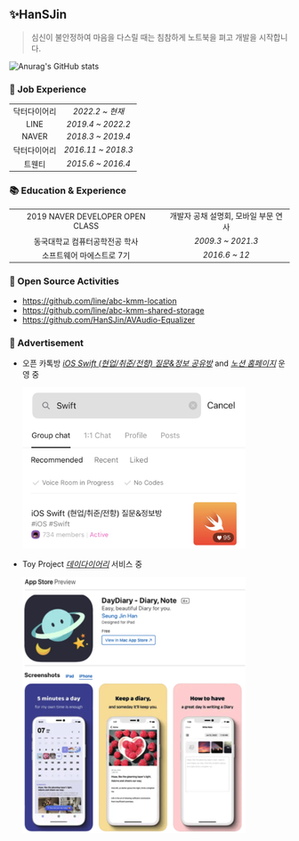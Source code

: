 ## ✨HanSJin
> 심신이 불안정하여 마음을 다스릴 때는 침참하게 노트북을 펴고 개발을 시작합니다.

![Anurag's GitHub stats](https://github-readme-stats.vercel.app/api?username=HanSJin&count_private=true&show_icons=true&theme=dracula)

### 🥇 Job Experience

|||
:-:|:-:
| 닥터다이어리 | _2022.2 ~ 현재_ |
| LINE | _2019.4 ~ 2022.2_ |
| NAVER | _2018.3 ~ 2019.4_ |
| 닥터다이어리 | _2016.11 ~ 2018.3_ |
| 트웬티 | _2015.6 ~ 2016.4_ |

### 📚 Education & Experience

|||
:-:|:-:
| 2019 NAVER DEVELOPER OPEN CLASS | 개발자 공채 설명회, 모바일 부문 연사 |
| 동국대학교 컴퓨터공학전공 학사 | _2009.3 ~ 2021.3_ |
| 소프트웨어 마에스트로 7기 | _2016.6 ~ 12_ |

### 🏓 Open Source Activities
* https://github.com/line/abc-kmm-location
* https://github.com/line/abc-kmm-shared-storage
* https://github.com/HanSJin/AVAudio-Equalizer

### 💫 Advertisement
- 오픈 카톡방 _[iOS Swift (현업/취준/전향) 질문&정보 공유방](https://open.kakao.com/o/goTHKG8b)_ and _[노션 홈페이지](https://swift-ios.notion.site/iOS-Swift-290e91a4e3114d8c82ae9004213d1351)_ 운영 중

  <img src="/resources/advertise-screen-1-1.jpeg" width="400"/>

- Toy Project _[데이다이어리](https://apps.apple.com/gb/app/daydiary/id1627925723)_ 서비스 중

  <img src="/resources/advertise-screen-2.png" width="400"/>
